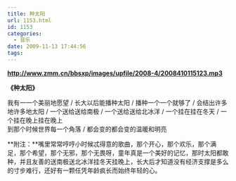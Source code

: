 ```yaml
---
title: 种太阳
url: 1153.html
id: 1153
categories:
  - 音乐
date: 2009-11-13 17:44:56
tags:
---
```


  
**http://www.zmm.cn/bbsxp/images/upfile/2008-4/2008410115123.mp3**  
  

**《种太阳》**

  
我有一一个美丽地愿望 / 长大以后能播种太阳 / 播种一个一个就够了 / 会结出许多地许多地太阳 / 一个送给送给南极 / 一个送给送给北冰洋 / 一个挂在挂在冬天 / 一个挂在晚上挂在晚上  
到那个时候世界每一个角落 / 都会变的都会变的温暖和明亮  
  
**附注：**嘴里常常哼哼小时候忒得意的歌曲，那个开心，那个欢乐，那个满足，那个希望，那个无邪，那个无畏呀，童年真是一个美好的记忆，那时太阳都敢种，并且友善的送南极送北冰洋挂冬天挂晚上，长大后才知道没有经济支撑是多么的寸步难行，还好有一颗任凭年龄疯长而始终年轻的心。